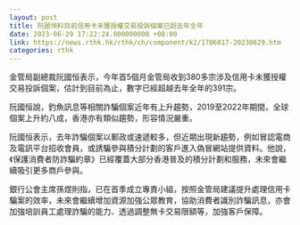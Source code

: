 ```yaml
---
layout: post
title: 阮國恒料目前信用卡未獲授權交易投訴個案已超去年全年
date: 2023-06-29 17:22:24.000000000 +08:00
link: https://news.rthk.hk/rthk/ch/component/k2/1706817-20230629.htm
categories: rthk
---
```


金管局副總裁阮國恒表示，今年首5個月金管局收到380多宗涉及信用卡未獲授權交易投訴個案，估計到目前為止，數字已經超越去年全年的391宗。

阮國恒說，釣魚訊息等相關詐騙個案近年有上升趨勢，2019至2022年期間，全球個案上升約八成，香港亦有類似趨勢，形容情況嚴重。

阮國恒表示，去年詐騙個案以郵政或速遞較多，但近期出現新趨勢，例如冒認電商及電訊平台招收會員，或誘騙參與積分計劃的客戶進入偽冒網站提供資料。他說，《保護消費者防詐騙約章》已經覆蓋大部分香港普及的積分計劃和服務，未來會繼續吸引更多商戶參與。

銀行公會主席孫煜則指，已在首季成立專責小組，按照金管局建議提升處理信用卡騙案的效率，未來會繼續增加資源加強公眾教育，協助消費者識別詐騙訊息，亦會加強培訓員工處理詐騙的能力、透過調整無卡交易限額等，加強客戶保障。
